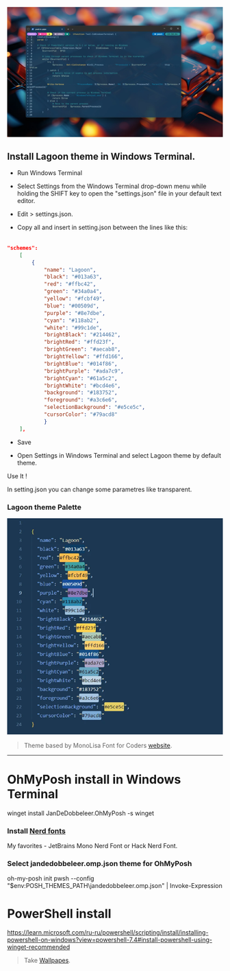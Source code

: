 
<img src="preview/lagoon.webp">

## Install Lagoon theme in Windows Terminal.

- Run Windows Terminal

- Select Settings from the Windows Terminal drop-down menu while holding the SHIFT key to open the "settings.json" file in your default text editor.

- Edit > settings.json.

- Copy all and insert in setting.json between the lines like this:  

```json

"schemes": 
    [
        {
            "name": "Lagoon",
            "black": "#013a63",
            "red": "#ffbc42",
            "green": "#34a0a4",
            "yellow": "#fcbf49",
            "blue": "#00509d",
            "purple": "#8e7dbe",
            "cyan": "#118ab2",
            "white": "#99c1de",
            "brightBlack": "#214462",
            "brightRed": "#ffd23f",
            "brightGreen": "#aecab8",
            "brightYellow": "#ffd166",
            "brightBlue": "#014f86",
            "brightPurple": "#ada7c9",
            "brightCyan": "#61a5c2",
            "brightWhite": "#bcd4e6",
            "background": "#183752",
            "foreground": "#a3c6e6",
            "selectionBackground": "#e5ce5c",
            "cursorColor": "#79acd8"
            }
    ],

```

- Save

- Open Settings in Windows Terminal and select Lagoon theme by default theme.

Use It !

In setting.json you can change some parametres like transparent.

### Lagoon theme Palette

<img width="740px" src="preview/color.webp">

> Theme based by MonoLisa Font for Coders [website](https://www.monolisa.dev/).

------------------------------------------------

# OhMyPosh install in Windows Terminal

winget install JanDeDobbeleer.OhMyPosh -s winget

### Install [Nerd fonts](https://www.nerdfonts.com/font-downloads)  

My favorites - JetBrains Mono Nerd Font or Hack Nerd Font.

### Select jandedobbeleer.omp.json theme for OhMyPosh

oh-my-posh init pwsh --config "$env:POSH_THEMES_PATH\jandedobbeleer.omp.json" | Invoke-Expression

# PowerShell install

https://learn.microsoft.com/ru-ru/powershell/scripting/install/installing-powershell-on-windows?view=powershell-7.4#install-powershell-using-winget-recommended

> Take [Wallpapes](https://github.com/yojeero/wallpapers).